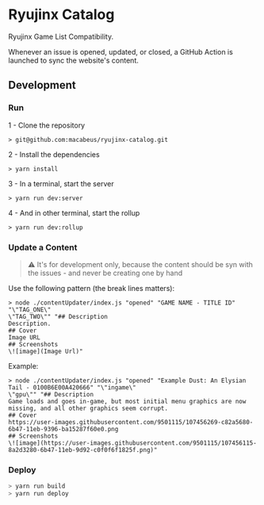 # Ryujinx Catalog

Ryujinx Game List Compatibility.

Whenever an issue is opened, updated, or closed, a GitHub Action is launched to sync the website's content.

## Development

### Run

1 - Clone the repository

```
> git@github.com:macabeus/ryujinx-catalog.git
```

2 - Install the dependencies

```
> yarn install
```

3 - In a terminal, start the server

```
> yarn run dev:server
```

4 - And in other terminal, start the rollup

```
> yarn run dev:rollup
```

### Update a Content

> :warning: It's for development only, because the content should be syn with the issues - and never be creating one by hand

Use the following pattern (the break lines matters):

```
> node ./contentUpdater/index.js "opened" "GAME NAME - TITLE ID" "\"TAG_ONE\"
\"TAG_TWO\"" "## Description
Description.
## Cover
Image URL
## Screenshots
\![image](Image Url)"
```

Example:

```
> node ./contentUpdater/index.js "opened" "Example Dust: An Elysian Tail - 0100B6E00A420666" "\"ingame\"
\"gpu\"" "## Description
Game loads and goes in-game, but most initial menu graphics are now missing, and all other graphics seem corrupt.
## Cover
https://user-images.githubusercontent.com/9501115/107456269-c82a5680-6b47-11eb-9396-ba15287f60e0.png
## Screenshots
\![image](https://user-images.githubusercontent.com/9501115/107456115-8a2d3280-6b47-11eb-9d92-c0f0f6f1825f.png)"
```

### Deploy

```bash
> yarn run build
> yarn run deploy
```
